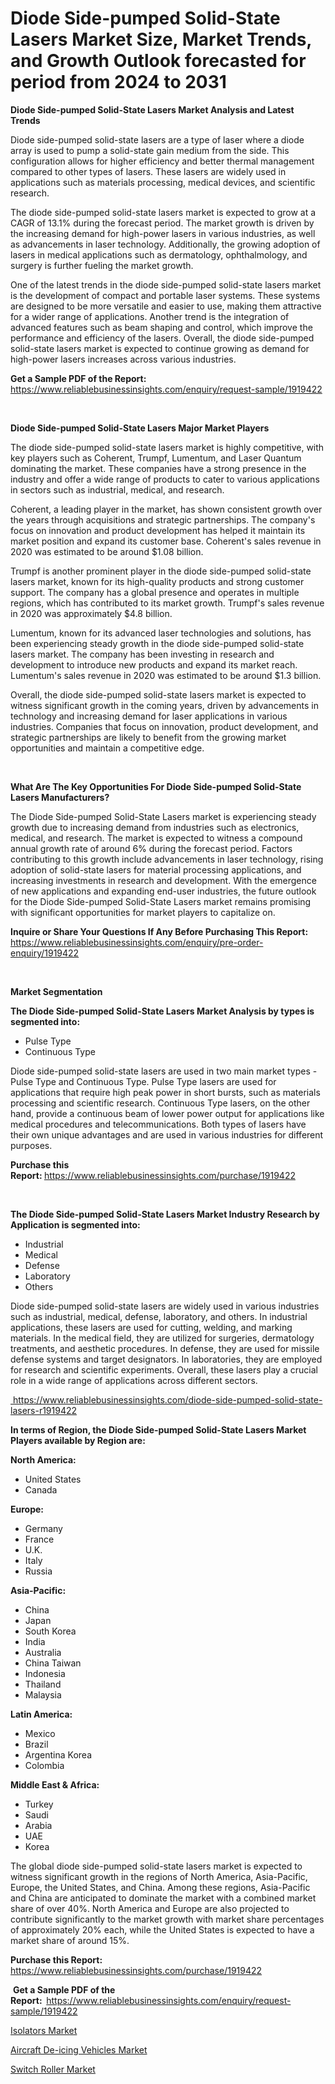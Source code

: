 <p><h1>Diode Side-pumped Solid-State Lasers Market Size, Market Trends, and Growth Outlook forecasted for period from 2024 to 2031</h1></p><p><strong>Diode Side-pumped Solid-State Lasers Market Analysis and Latest Trends</strong></p>
<p><p>Diode side-pumped solid-state lasers are a type of laser where a diode array is used to pump a solid-state gain medium from the side. This configuration allows for higher efficiency and better thermal management compared to other types of lasers. These lasers are widely used in applications such as materials processing, medical devices, and scientific research.</p><p>The diode side-pumped solid-state lasers market is expected to grow at a CAGR of 13.1% during the forecast period. The market growth is driven by the increasing demand for high-power lasers in various industries, as well as advancements in laser technology. Additionally, the growing adoption of lasers in medical applications such as dermatology, ophthalmology, and surgery is further fueling the market growth.</p><p>One of the latest trends in the diode side-pumped solid-state lasers market is the development of compact and portable laser systems. These systems are designed to be more versatile and easier to use, making them attractive for a wider range of applications. Another trend is the integration of advanced features such as beam shaping and control, which improve the performance and efficiency of the lasers. Overall, the diode side-pumped solid-state lasers market is expected to continue growing as demand for high-power lasers increases across various industries.</p></p>
<p><strong>Get a Sample PDF of the Report:&nbsp;</strong> <a href="https://www.reliablebusinessinsights.com/enquiry/request-sample/1919422">https://www.reliablebusinessinsights.com/enquiry/request-sample/1919422</a></p>
<p>&nbsp;</p>
<p><strong>Diode Side-pumped Solid-State Lasers Major Market Players</strong></p>
<p><p>The diode side-pumped solid-state lasers market is highly competitive, with key players such as Coherent, Trumpf, Lumentum, and Laser Quantum dominating the market. These companies have a strong presence in the industry and offer a wide range of products to cater to various applications in sectors such as industrial, medical, and research.</p><p>Coherent, a leading player in the market, has shown consistent growth over the years through acquisitions and strategic partnerships. The company's focus on innovation and product development has helped it maintain its market position and expand its customer base. Coherent's sales revenue in 2020 was estimated to be around $1.08 billion.</p><p>Trumpf is another prominent player in the diode side-pumped solid-state lasers market, known for its high-quality products and strong customer support. The company has a global presence and operates in multiple regions, which has contributed to its market growth. Trumpf's sales revenue in 2020 was approximately $4.8 billion.</p><p>Lumentum, known for its advanced laser technologies and solutions, has been experiencing steady growth in the diode side-pumped solid-state lasers market. The company has been investing in research and development to introduce new products and expand its market reach. Lumentum's sales revenue in 2020 was estimated to be around $1.3 billion.</p><p>Overall, the diode side-pumped solid-state lasers market is expected to witness significant growth in the coming years, driven by advancements in technology and increasing demand for laser applications in various industries. Companies that focus on innovation, product development, and strategic partnerships are likely to benefit from the growing market opportunities and maintain a competitive edge.</p></p>
<p>&nbsp;</p>
<p><strong>What Are The Key Opportunities For Diode Side-pumped Solid-State Lasers Manufacturers?</strong></p>
<p><p>The Diode Side-pumped Solid-State Lasers market is experiencing steady growth due to increasing demand from industries such as electronics, medical, and research. The market is expected to witness a compound annual growth rate of around 6% during the forecast period. Factors contributing to this growth include advancements in laser technology, rising adoption of solid-state lasers for material processing applications, and increasing investments in research and development. With the emergence of new applications and expanding end-user industries, the future outlook for the Diode Side-pumped Solid-State Lasers market remains promising with significant opportunities for market players to capitalize on.</p></p>
<p><strong>Inquire or Share Your Questions If Any Before Purchasing This Report:</strong> <a href="https://www.reliablebusinessinsights.com/enquiry/pre-order-enquiry/1919422">https://www.reliablebusinessinsights.com/enquiry/pre-order-enquiry/1919422</a></p>
<p>&nbsp;</p>
<p><strong>Market Segmentation</strong></p>
<p><strong>The Diode Side-pumped Solid-State Lasers Market Analysis by types is segmented into:</strong></p>
<p><ul><li>Pulse Type</li><li>Continuous Type</li></ul></p>
<p><p>Diode side-pumped solid-state lasers are used in two main market types - Pulse Type and Continuous Type. Pulse Type lasers are used for applications that require high peak power in short bursts, such as materials processing and scientific research. Continuous Type lasers, on the other hand, provide a continuous beam of lower power output for applications like medical procedures and telecommunications. Both types of lasers have their own unique advantages and are used in various industries for different purposes.</p></p>
<p><strong>Purchase this Report:&nbsp;</strong><a href="https://www.reliablebusinessinsights.com/purchase/1919422">https://www.reliablebusinessinsights.com/purchase/1919422</a></p>
<p>&nbsp;</p>
<p><strong>The Diode Side-pumped Solid-State Lasers Market Industry Research by Application is segmented into:</strong></p>
<p><ul><li>Industrial</li><li>Medical</li><li>Defense</li><li>Laboratory</li><li>Others</li></ul></p>
<p><p>Diode side-pumped solid-state lasers are widely used in various industries such as industrial, medical, defense, laboratory, and others. In industrial applications, these lasers are used for cutting, welding, and marking materials. In the medical field, they are utilized for surgeries, dermatology treatments, and aesthetic procedures. In defense, they are used for missile defense systems and target designators. In laboratories, they are employed for research and scientific experiments. Overall, these lasers play a crucial role in a wide range of applications across different sectors.</p></p>
<p><a href="https://www.reliablebusinessinsights.com/diode-side-pumped-solid-state-lasers-r1919422">&nbsp;https://www.reliablebusinessinsights.com/diode-side-pumped-solid-state-lasers-r1919422</a></p>
<p><strong>In terms of Region, the Diode Side-pumped Solid-State Lasers Market Players available by Region are:</strong></p>
<p>
    <p> <strong> North America: </strong>
        <ul>
            <li>United States</li>
            <li>Canada</li>
        </ul>
        </p> 
    <p> <strong> Europe: </strong>
        <ul>
            <li>Germany</li>
            <li>France</li>
            <li>U.K.</li>
            <li>Italy</li>
            <li>Russia</li>
        </ul>
        </p> 
    <p> <strong> Asia-Pacific: </strong>
        <ul>
            <li>China</li>
            <li>Japan</li>
            <li>South Korea</li>
            <li>India</li>
            <li>Australia</li>
            <li>China Taiwan</li>
            <li>Indonesia</li>
            <li>Thailand</li>
            <li>Malaysia</li>
        </ul>
        </p> 
    <p> <strong> Latin America: </strong>
        <ul>
            <li>Mexico</li>
            <li>Brazil</li>
            <li>Argentina Korea</li>
            <li>Colombia</li>
        </ul>
        </p> 
    <p> <strong> Middle East & Africa: </strong>
        <ul>
            <li>Turkey</li>
            <li>Saudi</li>
            <li>Arabia</li>
            <li>UAE</li>
            <li>Korea</li>
        </ul>
    </p>
    </p>
<p><p>The global diode side-pumped solid-state lasers market is expected to witness significant growth in the regions of North America, Asia-Pacific, Europe, the United States, and China. Among these regions, Asia-Pacific and China are anticipated to dominate the market with a combined market share of over 40%. North America and Europe are also projected to contribute significantly to the market growth with market share percentages of approximately 20% each, while the United States is expected to have a market share of around 15%.</p></p>
<p><strong>Purchase this Report: </strong><a href="https://www.reliablebusinessinsights.com/purchase/1919422">https://www.reliablebusinessinsights.com/purchase/1919422</a></p>
<p>&nbsp;<strong>Get a Sample PDF of the Report:&nbsp;&nbsp;</strong><a href="https://www.reliablebusinessinsights.com/enquiry/request-sample/1919422">https://www.reliablebusinessinsights.com/enquiry/request-sample/1919422</a></p>
<p><strong></strong></p>
<p><p><a href="https://github.com/fauzi1101fauzi/Market-Research-Report-List-1/blob/main/isolators-market.md">Isolators Market</a></p><p><a href="https://view.publitas.com/reportprime-1/aircraft-de-icing-vehicles-market-size-market-segmentation-market-trends-and-growth-analysis-forecast-till-2031/">Aircraft De-icing Vehicles Market</a></p><p><a href="https://github.com/PeterParrish5/Market-Research-Report-List-5/blob/main/switch-roller-market.md">Switch Roller Market</a></p></p>